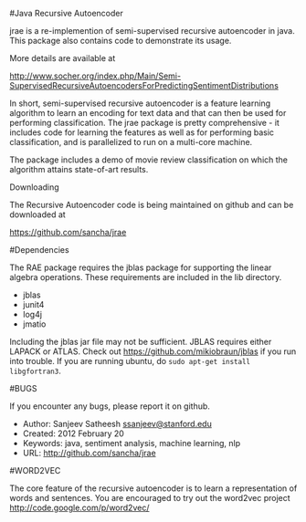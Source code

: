 #Java Recursive Autoencoder

jrae is a re-implemention of semi-supervised recursive autoencoder in java. This package also contains code to demonstrate its usage.  

More details are available at 

http://www.socher.org/index.php/Main/Semi-SupervisedRecursiveAutoencodersForPredictingSentimentDistributions

In short, semi-supervised recursive autoencoder is a feature learning algorithm to learn an encoding for text data and that can then be used for performing classification. The jrae package is pretty comprehensive - it includes code for learning the features as well as for performing basic classification, and is parallelized to run on a multi-core machine.

The package includes a demo of movie review classification on which the algorithm attains state-of-art results.

Downloading

The Recursive Autoencoder code is being maintained on github and can be 
downloaded at

  https://github.com/sancha/jrae 

#Dependencies

The RAE package requires the jblas package for supporting the linear algebra 
operations. These requirements are included in the lib directory.

* jblas 
* junit4
* log4j
* jmatio

Including the jblas jar file may not be sufficient. JBLAS requires either
LAPACK or ATLAS. Check out https://github.com/mikiobraun/jblas if you run 
into trouble. If you are running ubuntu, do `sudo apt-get install 
libgfortran3`.

#BUGS

If you encounter any bugs, please report it on github.

* Author: Sanjeev Satheesh <ssanjeev@stanford.edu>
* Created: 2012 February 20
* Keywords: java, sentiment analysis, machine learning, nlp 
* URL: <http://github.com/sancha/jrae>

#WORD2VEC

The core feature of the recursive autoencoder is to learn a representation of words and sentences. You are encouraged to try out the word2vec project http://code.google.com/p/word2vec/ 

